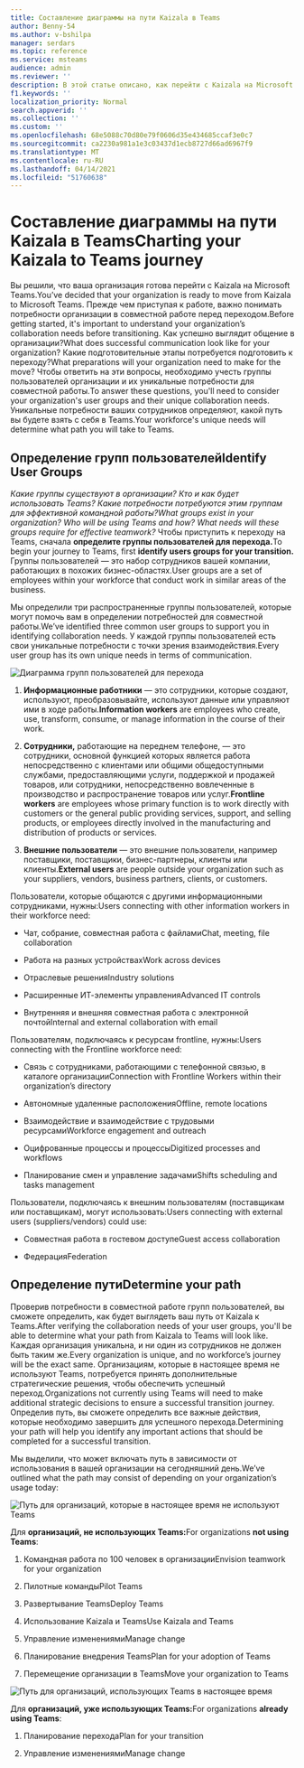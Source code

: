 ```yaml
---
title: Составление диаграммы на пути Kaizala в Teams
author: Benny-54
ms.author: v-bshilpa
manager: serdars
ms.topic: reference
ms.service: msteams
audience: admin
ms.reviewer: ''
description: В этой статье описано, как перейти с Kaizala на Microsoft Teams.
f1.keywords: ''
localization_priority: Normal
search.appverid: ''
ms.collection: ''
ms.custom: ''
ms.openlocfilehash: 68e5088c70d80e79f0606d35e434685ccaf3e0c7
ms.sourcegitcommit: ca2230a981a1e3c03437d1ecb8727d66ad6967f9
ms.translationtype: MT
ms.contentlocale: ru-RU
ms.lasthandoff: 04/14/2021
ms.locfileid: "51760638"
---
```

# <a name="charting-your-kaizala-to-teams-journey"></a><span data-ttu-id="92df4-103">Составление диаграммы на пути Kaizala в Teams</span><span class="sxs-lookup"><span data-stu-id="92df4-103">Charting your Kaizala to Teams journey</span></span>

<span data-ttu-id="92df4-104">Вы решили, что ваша организация готова перейти с Kaizala на Microsoft Teams.</span><span class="sxs-lookup"><span data-stu-id="92df4-104">You’ve decided that your organization is ready to move from Kaizala to Microsoft Teams.</span></span> <span data-ttu-id="92df4-105">Прежде чем приступая к работе, важно понимать потребности организации в совместной работе перед переходом.</span><span class="sxs-lookup"><span data-stu-id="92df4-105">Before getting started, it's important to understand your organization’s collaboration needs before transitioning.</span></span> <span data-ttu-id="92df4-106">Как успешно выглядит общение в организации?</span><span class="sxs-lookup"><span data-stu-id="92df4-106">What does successful communication look like for your organization?</span></span> <span data-ttu-id="92df4-107">Какие подготовительные этапы потребуется подготовить к переходу?</span><span class="sxs-lookup"><span data-stu-id="92df4-107">What preparations will your organization need to make for the move?</span></span> <span data-ttu-id="92df4-108">Чтобы ответить на эти вопросы, необходимо учесть группы пользователей организации и их уникальные потребности для совместной работы.</span><span class="sxs-lookup"><span data-stu-id="92df4-108">To answer these questions, you'll need to consider your organization's user groups and their unique collaboration needs.</span></span> <span data-ttu-id="92df4-109">Уникальные потребности ваших сотрудников определяют, какой путь вы будете взять с себя в Teams.</span><span class="sxs-lookup"><span data-stu-id="92df4-109">Your workforce's unique needs will determine what path you will take to Teams.</span></span>

## <a name="identify-user-groups"></a><span data-ttu-id="92df4-110">Определение групп пользователей</span><span class="sxs-lookup"><span data-stu-id="92df4-110">Identify User Groups</span></span>

<span data-ttu-id="92df4-111">*Какие группы существуют в организации? Кто и как будет использовать Teams? Какие потребности потребуются этим группам для эффективной командной работы?*</span><span class="sxs-lookup"><span data-stu-id="92df4-111">*What groups exist in your organization? Who will be using Teams and how? What needs will these groups require for effective teamwork?*</span></span> <span data-ttu-id="92df4-112">Чтобы приступить к переходу на Teams, сначала **определите группы пользователей для перехода.**</span><span class="sxs-lookup"><span data-stu-id="92df4-112">To begin your journey to Teams, first **identify users groups for your transition.**</span></span>  <span data-ttu-id="92df4-113">Группы пользователей — это набор сотрудников вашей компании, работающих в похожих бизнес-областях.</span><span class="sxs-lookup"><span data-stu-id="92df4-113">User groups are a set of employees within your workforce that conduct work in similar areas of the business.</span></span> 

<span data-ttu-id="92df4-114">Мы определили три распространенные группы пользователей, которые могут помочь вам в определении потребностей для совместной работы.</span><span class="sxs-lookup"><span data-stu-id="92df4-114">We’ve identified three common user groups to support you in identifying collaboration needs.</span></span> <span data-ttu-id="92df4-115">У каждой группы пользователей есть свои уникальные потребности с точки зрения взаимодействия.</span><span class="sxs-lookup"><span data-stu-id="92df4-115">Every user group has its own unique needs in terms of communication.</span></span> 

![Диаграмма групп пользователей для перехода](media/kaizala-user-groups.png)

 1. <span data-ttu-id="92df4-117">**Информационные работники** — это сотрудники, которые создают, используют, преобразовывайте, используют данные или управляют ими в ходе работы.</span><span class="sxs-lookup"><span data-stu-id="92df4-117">**Information workers** are employees who create, use, transform, consume, or manage information in the course of their work.</span></span>

 2. <span data-ttu-id="92df4-118">**Сотрудники,** работающие на переднем телефоне, — это сотрудники, основной функцией которых является работа непосредственно с клиентами или общими общедоступными службами, предоставляющими услуги, поддержкой и продажей товаров, или сотрудники, непосредственно вовлеченные в производство и распространение товаров или услуг.</span><span class="sxs-lookup"><span data-stu-id="92df4-118">**Frontline workers** are employees whose primary function is to work directly with customers or the general public providing services, support, and selling products, or employees directly involved in the manufacturing and distribution of products or services.</span></span>
 
 3. <span data-ttu-id="92df4-119">**Внешние пользователи** — это внешние пользователи, например поставщики, поставщики, бизнес-партнеры, клиенты или клиенты.</span><span class="sxs-lookup"><span data-stu-id="92df4-119">**External users** are people outside your organization such as your suppliers, vendors, business partners, clients, or customers.</span></span> 
 
<span data-ttu-id="92df4-120">Пользователи, которые общаются с другими информационными сотрудниками, нужны:</span><span class="sxs-lookup"><span data-stu-id="92df4-120">Users connecting with other information workers in their workforce need:</span></span>

 - <span data-ttu-id="92df4-121">Чат, собрание, совместная работа с файлами</span><span class="sxs-lookup"><span data-stu-id="92df4-121">Chat, meeting, file collaboration</span></span>
 
 - <span data-ttu-id="92df4-122">Работа на разных устройствах</span><span class="sxs-lookup"><span data-stu-id="92df4-122">Work across devices</span></span>
 
 - <span data-ttu-id="92df4-123">Отраслевые решения</span><span class="sxs-lookup"><span data-stu-id="92df4-123">Industry solutions</span></span>
 
 - <span data-ttu-id="92df4-124">Расширенные ИТ-элементы управления</span><span class="sxs-lookup"><span data-stu-id="92df4-124">Advanced IT controls</span></span>
  
 - <span data-ttu-id="92df4-125">Внутренняя и внешняя совместная работа с электронной почтой</span><span class="sxs-lookup"><span data-stu-id="92df4-125">Internal and external collaboration with email</span></span>

<span data-ttu-id="92df4-126">Пользователям, подключаясь к ресурсам frontline, нужны:</span><span class="sxs-lookup"><span data-stu-id="92df4-126">Users connecting with the Frontline workforce need:</span></span>

 - <span data-ttu-id="92df4-127">Связь с сотрудниками, работающими с телефонной связью, в каталоге организации</span><span class="sxs-lookup"><span data-stu-id="92df4-127">Connection with Frontline Workers within their organization’s directory</span></span>
 
 - <span data-ttu-id="92df4-128">Автономные удаленные расположения</span><span class="sxs-lookup"><span data-stu-id="92df4-128">Offline, remote locations</span></span>
 
 - <span data-ttu-id="92df4-129">Взаимодействие и взаимодействие с трудовыми ресурсами</span><span class="sxs-lookup"><span data-stu-id="92df4-129">Workforce engagement and outreach</span></span>
 
 - <span data-ttu-id="92df4-130">Оцифрованные процессы и процессы</span><span class="sxs-lookup"><span data-stu-id="92df4-130">Digitized processes and workflows</span></span>
 
 - <span data-ttu-id="92df4-131">Планирование смен и управление задачами</span><span class="sxs-lookup"><span data-stu-id="92df4-131">Shifts scheduling and tasks management</span></span>

<span data-ttu-id="92df4-132">Пользователи, подключаясь к внешним пользователям (поставщикам или поставщикам), могут использовать:</span><span class="sxs-lookup"><span data-stu-id="92df4-132">Users connecting with external users (suppliers/vendors) could use:</span></span>
 - <span data-ttu-id="92df4-133">Совместная работа в гостевом доступе</span><span class="sxs-lookup"><span data-stu-id="92df4-133">Guest access collaboration</span></span>
 
 - <span data-ttu-id="92df4-134">Федерация</span><span class="sxs-lookup"><span data-stu-id="92df4-134">Federation</span></span> 

## <a name="determine-your-path"></a><span data-ttu-id="92df4-135">Определение пути</span><span class="sxs-lookup"><span data-stu-id="92df4-135">Determine your path</span></span>

<span data-ttu-id="92df4-136">Проверив потребности в совместной работе групп пользователей, вы сможете определить, как будет выглядеть ваш путь от Kaizala к Teams.</span><span class="sxs-lookup"><span data-stu-id="92df4-136">After verifying the collaboration needs of your user groups, you'll be able to determine what your path from Kaizala to Teams will look like.</span></span> <span data-ttu-id="92df4-137">Каждая организация уникальна, и ни один из сотрудников не должен быть таким же.</span><span class="sxs-lookup"><span data-stu-id="92df4-137">Every organization is unique, and no workforce’s journey will be the exact same.</span></span> <span data-ttu-id="92df4-138">Организациям, которые в настоящее время не используют Teams, потребуется принять дополнительные стратегические решения, чтобы обеспечить успешный переход.</span><span class="sxs-lookup"><span data-stu-id="92df4-138">Organizations not currently using Teams will need to make additional strategic decisions to ensure a successful transition journey.</span></span> <span data-ttu-id="92df4-139">Определив путь, вы сможете определить все важные действия, которые необходимо завершить для успешного перехода.</span><span class="sxs-lookup"><span data-stu-id="92df4-139">Determining your path will help you identify any important actions that should be completed for a successful transition.</span></span>

<span data-ttu-id="92df4-140">Мы выделили, что может включать путь в зависимости от использования в вашей организации на сегодняшний день.</span><span class="sxs-lookup"><span data-stu-id="92df4-140">We’ve outlined what the path may consist of depending on your organization’s usage today:</span></span>  

![Путь для организаций, которые в настоящее время не используют Teams](media/kaizala-not-using-teams.png)

<span data-ttu-id="92df4-142">Для **организаций, не использующих Teams:**</span><span class="sxs-lookup"><span data-stu-id="92df4-142">For organizations **not using Teams**:</span></span>

 1. <span data-ttu-id="92df4-143">Командная работа по 100 человек в организации</span><span class="sxs-lookup"><span data-stu-id="92df4-143">Envision teamwork for your organization</span></span>
 
 2. <span data-ttu-id="92df4-144">Пилотные команды</span><span class="sxs-lookup"><span data-stu-id="92df4-144">Pilot Teams</span></span>
  
 3. <span data-ttu-id="92df4-145">Развертывание Teams</span><span class="sxs-lookup"><span data-stu-id="92df4-145">Deploy Teams</span></span>
  
 4. <span data-ttu-id="92df4-146">Использование Kaizala и Teams</span><span class="sxs-lookup"><span data-stu-id="92df4-146">Use Kaizala and Teams</span></span>
  
 5. <span data-ttu-id="92df4-147">Управление изменениями</span><span class="sxs-lookup"><span data-stu-id="92df4-147">Manage change</span></span>
 
 6. <span data-ttu-id="92df4-148">Планирование внедрения Teams</span><span class="sxs-lookup"><span data-stu-id="92df4-148">Plan for your adoption of Teams</span></span>
 
 7. <span data-ttu-id="92df4-149">Перемещение организации в Teams</span><span class="sxs-lookup"><span data-stu-id="92df4-149">Move your organization to Teams</span></span>

![Путь для организаций, использующих Teams в настоящее время](media/kaizala-using-teams.png)

<span data-ttu-id="92df4-151">Для **организаций, уже использующих Teams:**</span><span class="sxs-lookup"><span data-stu-id="92df4-151">For organizations **already using Teams**:</span></span>

 1. <span data-ttu-id="92df4-152">Планирование перехода</span><span class="sxs-lookup"><span data-stu-id="92df4-152">Plan for your transition</span></span>
 
 2. <span data-ttu-id="92df4-153">Управление изменениями</span><span class="sxs-lookup"><span data-stu-id="92df4-153">Manage change</span></span>
 

 
